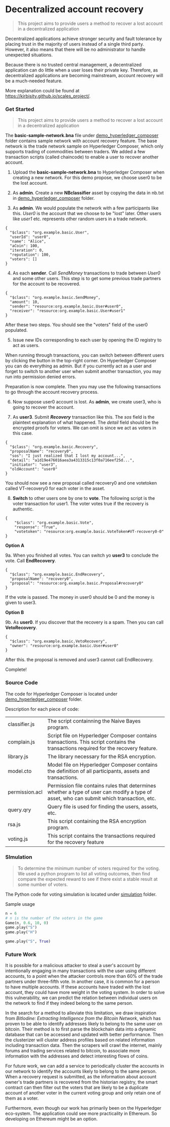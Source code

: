 # Decentralized account recovery

> This project aims to provide users a method to recover a lost account in a decentralized application

Decentralized applications achieve stronger security and fault tolerance by placing trust in the majority of users instead of a single third party.  However, it also means that there will be no administrator to handle unexpected situations. 

Because there is no trusted central management, a decentralized application can do little when a user loses their private key. Therefore, as decentralized applications are becoming mainstream, account recovery will be a much-needed feature.

More explanation could be found at <https://kirbisity.github.io/scales_project/>.

### Get Started

>  This project aims to provide users a method to recover a lost account in a decentralized application

The **basic-sample-network.bna** file under [demo_hyperledger_composer](https://github.com/oshanis/scales/tree/master/smart_contracts/Decentralized_account_recovery/demo_hyperledger_composer) folder contains sample network with account recovery feature.  The base network is the trade network sample on Hyperledger Composer, which only supports trading of commodities between traders. We added a few transaction scripts (called chaincode) to enable a user to recover another account.



1. Upload the **basic-sample-network.bna** to Hyperledger Composer when creating a new network. For this demo propose, we choose user0 to be the lost account.
2. As **admin**. Create a new **NBclassifier** asset by copying the data in nb.txt in [demo_hyperledger_composer](https://github.com/oshanis/scales/tree/master/smart_contracts/Decentralized_account_recovery/demo_hyperledger_composer) folder.

3. As **admin**. We would populate the network with a few participants like this. *User0* is the account that we choose to be "lost" later.  Other users like *user1* etc. represents other random users in a trade network.

```
{
  "$class": "org.example.basic.User",
  "userId": "user0",
  "name": "Alice",
  "aCoin": 100,
  "iteration": 0,
  "reputation": 100,
  "voters": []
}
```

4. As each **sender**. Call *SendMoney* transactions to trade between *User0* and some other users. This step is to get some previous trade partners for the account to be recovered. 

```
{
  "$class": "org.example.basic.SendMoney",
  "amount": 10,
  "sender": "resource:org.example.basic.User#user0",
  "receiver": "resource:org.example.basic.User#user1"
}
```

After these two steps. You should see the "voters" field of the user0 populated. 

5. Issue new IDs corresponding to each user by opening the ID registry to act as users.

When running through transactions, you can switch between different users by clicking the button in the top-right corner. On Hyperledger Composer you can do everything as admin. But if you currently act as a user and forget to switch to another user when submit another transaction, you may run into permission denied errors. 

Preparation is now complete. Then you may use the following transactions to go through the account recovery process. 

6. Now suppose user0 account is lost. As **admin**, we create user3, who is going to recover the account.

7. As **user3**. Submit ***Recovery*** transaction like this. The *sos* field is the plaintext explanation of what happened. The *detail* field should be the encrypted proofs for voters. We can omit is since we act as voters in this case.

```
{
  "$class": "org.example.basic.Recovery",
  "proposalName": "recovery0",
  "sos": "I just realized that I lost my account...",
  "detail": "a1d19e476016aea3a4313315c13f0a716eef25d...",
  "initiator": "user3",
  "oldAccount": "user0"
}
```

You should now see a new proposal called recovery0 and one votetoken called VT-recovery0 for each voter in the asset.

8. **Switch** to other users one by one to **vote**. The following script is the voter transaction for user1. The voter votes true if the recovery is authentic.

```
{
	"$class": "org.example.basic.Vote",
	"response": "True",
	"votetoken": "resource:org.example.basic.VoteToken#VT-recovery0-0"
}
```

**Option A**

9a. When you finished all votes. You can switch yo **user3** to conclude the vote. Call **EndRecovery**.

```
{
  "$class": "org.example.basic.EndRecovery",
  "proposalName": "recovery0",
  "proposal": "resource:org.example.basic.Proposal#recovery0"
}
```

If the vote is passed. The money in user0 should be 0 and the money is given to user3.

**Option B**

9b. As **user0**. If you discover that the recovery is a spam. Then you can call **VetoRecovery**.

```
{
  "$class": "org.example.basic.VetoRecovery",
  "owner": "resource:org.example.basic.User#user0"
}
```

After this. the proposal is removed and user3 cannot call EndRecovery.

Complete!



### Source Code

The code for Hyperledger Composer is located under [demo_hyperledger_composer](https://github.com/oshanis/scales/tree/master/smart_contracts/Decentralized_account_recovery/demo_hyperledger_composer) folder.

Description for each piece of code:

|                |                                                              |
| -------------- | ------------------------------------------------------------ |
| classifier.js  | The script containning the Naive Bayes program.              |
| complain.js    | Script file on Hyperledger Composer contains transactions. This script contains the transactions required for the recovery feature. |
| library.js     | The library necessary for the RSA encryption.                |
| model.cto      | Model file on Hyperledger Composer contains the definition of all participants, assets and transactions. |
| permission.acl | Permission file contains rules that determines whether a type of user can modify a type of asset, who can submit which transaction, etc. |
| query.qry      | Query file is used for finding the users, assets, etc.       |
| rsa.js         | This script containing the RSA encryption program.           |
| voting.js      | This script contains the transactions required for the recovery feature |



### SImulation 

> To determine the minimum number of voters required for the voting. We used a python program to list all voting outcomes, then find compare the expected reward to see if there exist a stable result at some number of voters.

The Python code for voting simulation is located under [simulation](https://github.com/oshanis/scales/tree/master/smart_contracts/Decentralized_account_recovery/simulation) folder.

Sample usage

```python
n = 6
# n is the number of the voters in the game
Game(n, 0.6, 10, 0)
game.play("S")
game.play("H")

game.play("S", True)
```



### Future Work

It is possible for a malicious attacker to steal a user's account by intentionally engaging in many transactions with the user using different accounts, to a point when the attacker controls more than 60% of the trade partners under three-fifth vote. In another case, it is common for a person to have multiple accounts. If these accounts have traded with the lost account, they could have more weight in the voting system. In order to solve this vulnerability, we can predict the relation between individual users on the network to find if they indeed belong to the same person. 

In the search for a method to alleviate this limitation, we draw inspiration from *BitIodine: Extracting Intelligence from the Bitcoin Network*, which has proven to be able to identify addresses likely to belong to the same user on bitcoin. Their method is to first parse the blockchain data into a dynamic database that can be accessed and updated with better performance. Then the clusterizer will cluster address profiles based on related information including transaction data. Then the scrapers will crawl the internet, mainly forums and trading services related to bitcoin, to associate more information with the addresses and detect interesting flows of coins. 

For future work, we can add a service to periodically cluster the accounts in our network to identify the accounts likely to belong to the same person. When a recovery request is submitted, as the information about account owner's trade partners is recovered from the historian registry, the smart contract can then filter out the voters that are likely to be a duplicate account of another voter in the current voting group and only retain one of them as a voter.

Furthermore, even though our work has primarily been on the Hyperledger eco-system. The application could see more practicality in Ethereum. So developing on Ethereum might be an option.